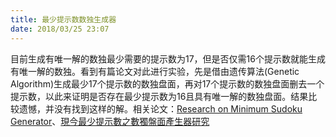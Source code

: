 ```yaml
---
title: 最少提示数数独生成器
date: 2018/03/25 23:07
---
```

目前生成有唯一解的数独最少需要的提示数为17，但是否仅需16个提示数就能生成有唯一解的数独。看到有篇论文对此进行实验，先是借由遗传算法(Genetic Algorithm)生成最少17个提示数的数独盘面，再对17个提示数的数独盘面删去一个提示数，以此来证明是否存在最少提示数为16且具有唯一解的数独盘面。结果比较遗憾，并没有找到这样的解。相关论文：[Research on Minimum Sudoku Generator](https://core.ac.uk/display/13401839)、[現今最少提示數之數獨盤面產生器研究](http://www.airitilibrary.com/Publication/alDetailedMesh1?DocID=U0021-0712200716113542)
